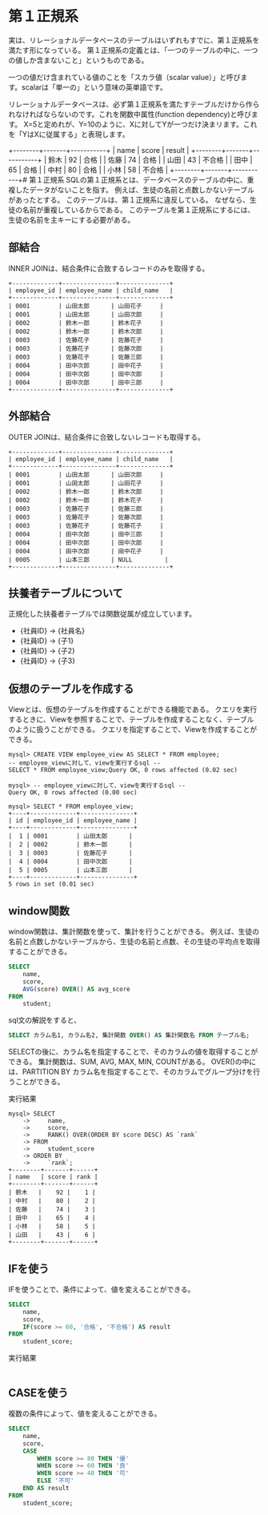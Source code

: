 # 第１正規系
実は、リレーショナルデータベースのテーブルはいずれもすでに、第１正規系を満たす形になっている。
第１正規系の定義とは、「一つのテーブルの中に、一つの値しか含まないこと」というものである。

一つの値だけ含まれている値のことを「スカラ値（scalar value）」と呼びます。scalarは「単一の」という意味の英単語です。

リレーショナルデータベースは、必ず第１正規系を満たすテーブルだけから作られなければならないのです。これを関数中属性(function dependency)と呼びます。
X=5と定めれが、Y=10のように、Xに対してYが一つだけ決まリます。これを「YはXに従属する」と表現します。

+--------+-------+-----------+
| name   | score | result    |
+--------+-------+-----------+
| 鈴木   |    92 | 合格      |
| 佐藤   |    74 | 合格      |
| 山田   |    43 | 不合格    |
| 田中   |    65 | 合格      |
| 中村   |    80 | 合格      |
| 小林   |    58 | 不合格    |
+--------+-------+-----------+# 第１正規系
SQLの第１正規系とは、データベースのテーブルの中に、重複したデータがないことを指す。
例えば、生徒の名前と点数しかないテーブルがあったとする。
このテーブルは、第１正規系に違反している。
なぜなら、生徒の名前が重複しているからである。
このテーブルを第１正規系にするには、生徒の名前を主キーにする必要がある。


## 部結合
INNER JOINは、結合条件に合致するレコードのみを取得する。

```
+-------------+---------------+--------------+
| employee_id | employee_name | child_name   |
+-------------+---------------+--------------+
| 0001        | 山田太郎      | 山田花子     |
| 0001        | 山田太郎      | 山田次郎     |
| 0002        | 鈴木一郎      | 鈴木花子     |
| 0002        | 鈴木一郎      | 鈴木次郎     |
| 0003        | 佐藤花子      | 佐藤花子     |
| 0003        | 佐藤花子      | 佐藤次郎     |
| 0003        | 佐藤花子      | 佐藤三郎     |
| 0004        | 田中次郎      | 田中花子     |
| 0004        | 田中次郎      | 田中次郎     |
| 0004        | 田中次郎      | 田中三郎     |
+-------------+---------------+--------------+
```

## 外部結合
OUTER JOINは、結合条件に合致しないレコードも取得する。

```
+-------------+---------------+--------------+
| employee_id | employee_name | child_name   |
+-------------+---------------+--------------+
| 0001        | 山田太郎      | 山田次郎     |
| 0001        | 山田太郎      | 山田花子     |
| 0002        | 鈴木一郎      | 鈴木次郎     |
| 0002        | 鈴木一郎      | 鈴木花子     |
| 0003        | 佐藤花子      | 佐藤三郎     |
| 0003        | 佐藤花子      | 佐藤次郎     |
| 0003        | 佐藤花子      | 佐藤花子     |
| 0004        | 田中次郎      | 田中三郎     |
| 0004        | 田中次郎      | 田中次郎     |
| 0004        | 田中次郎      | 田中花子     |
| 0005        | 山本三郎      | NULL         |
+-------------+---------------+--------------+
```

## 扶養者テーブルについて
正規化した扶養者テーブルでは関数従属が成立しています。

- {社員ID} -> {社員名}
- {社員ID} -> {子1}
- {社員ID} -> {子2}
- {社員ID} -> {子3}

## 仮想のテーブルを作成する
Viewとは、仮想のテーブルを作成することができる機能である。
クエリを実行するときに、Viewを参照することで、テーブルを作成することなく、テーブルのように扱うことができる。
クエリを指定することで、Viewを作成することができる。
```
mysql> CREATE VIEW employee_view AS SELECT * FROM employee;
-- employee_viewに対して、viewを実行するsql --
SELECT * FROM employee_view;Query OK, 0 rows affected (0.02 sec)

mysql> -- employee_viewに対して、viewを実行するsql --
Query OK, 0 rows affected (0.00 sec)

mysql> SELECT * FROM employee_view;
+----+-------------+---------------+
| id | employee_id | employee_name |
+----+-------------+---------------+
|  1 | 0001        | 山田太郎      |
|  2 | 0002        | 鈴木一郎      |
|  3 | 0003        | 佐藤花子      |
|  4 | 0004        | 田中次郎      |
|  5 | 0005        | 山本三郎      |
+----+-------------+---------------+
5 rows in set (0.01 sec)
```

## window関数
window関数は、集計関数を使って、集計を行うことができる。
例えば、生徒の名前と点数しかないテーブルから、生徒の名前と点数、その生徒の平均点を取得することができる。
```sql
SELECT
    name,
    score,
    AVG(score) OVER() AS avg_score
FROM
    student;
```

sql文の解説をすると、
```sql
SELECT カラム名1, カラム名2, 集計関数 OVER() AS 集計関数名 FROM テーブル名;
```

SELECTの後に、カラム名を指定することで、そのカラムの値を取得することができる。
集計関数は、SUM, AVG, MAX, MIN, COUNTがある。
OVER()の中には、PARTITION BY カラム名を指定することで、そのカラムでグループ分けを行うことができる。

実行結果
```
mysql> SELECT
    ->     name,
    ->     score,
    ->     RANK() OVER(ORDER BY score DESC) AS `rank`
    -> FROM
    ->     student_score
    -> ORDER BY
    ->     `rank`;
+--------+-------+------+
| name   | score | rank |
+--------+-------+------+
| 鈴木   |    92 |    1 |
| 中村   |    80 |    2 |
| 佐藤   |    74 |    3 |
| 田中   |    65 |    4 |
| 小林   |    58 |    5 |
| 山田   |    43 |    6 |
+--------+-------+------+
```

## IFを使う
IFを使うことで、条件によって、値を変えることができる。
```sql
SELECT
    name,
    score,
    IF(score >= 60, '合格', '不合格') AS result
FROM
    student_score;
```

実行結果
```

```

## CASEを使う
複数の条件によって、値を変えることができる。

```sql
SELECT
    name,
    score,
    CASE
        WHEN score >= 80 THEN '優'
        WHEN score >= 60 THEN '良'
        WHEN score >= 40 THEN '可'
        ELSE '不可'
    END AS result
FROM
    student_score;
```